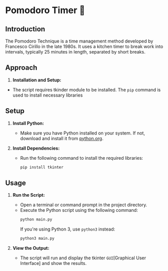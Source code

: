 # Pomodoro Timer 🍅

## Introduction

The Pomodoro Technique is a time management method developed by Francesco Cirillo in the late 1980s. It uses a kitchen timer to break work into intervals, typically 25 minutes in length, separated by short breaks.

## Approach

1. **Installation and Setup:**

- The script requires tkinder module to be installed. The `pip` command is used to install necessary libraries

## Setup

1. **Install Python:**
   - Make sure you have Python installed on your system. If not, download and install it from [python.org](https://www.python.org/).

2. **Install Dependencies:**
   - Run the following command to install the required libraries:
     ```bash
     pip install tkinter
     ```

## Usage

1. **Run the Script:**
   - Open a terminal or command prompt in the project directory.
   - Execute the Python script using the following command:
     ```bash
     python main.py
     ```
     If you're using Python 3, use `python3` instead:
     ```bash
     python3 main.py
     ```

2. **View the Output:**
   - The script will run and display the tkinter `GUI`[Graphical User Interface] and show the results.